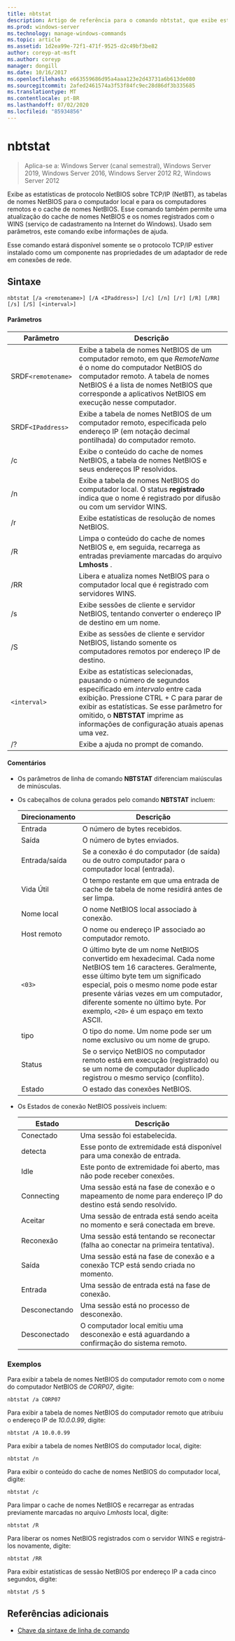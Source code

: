 ```yaml
---
title: nbtstat
description: Artigo de referência para o comando nbtstat, que exibe estatísticas de protocolo NetBIOS sobre TCP/IP (NetBT), tabelas de nomes NetBIOS para o computador local e computadores remotos e o cache de nomes NetBIOS.
ms.prod: windows-server
ms.technology: manage-windows-commands
ms.topic: article
ms.assetid: 1d2ea99e-72f1-471f-9525-d2c49bf3be82
author: coreyp-at-msft
ms.author: coreyp
manager: dongill
ms.date: 10/16/2017
ms.openlocfilehash: e663559686d95a4aaa123e2d43731a6b613de080
ms.sourcegitcommit: 2afed2461574a3f53f84fc9ec28d86df3b335685
ms.translationtype: MT
ms.contentlocale: pt-BR
ms.lasthandoff: 07/02/2020
ms.locfileid: "85934856"
---
```

# <a name="nbtstat"></a>nbtstat

> Aplica-se a: Windows Server (canal semestral), Windows Server 2019, Windows Server 2016, Windows Server 2012 R2, Windows Server 2012

Exibe as estatísticas de protocolo NetBIOS sobre TCP/IP (NetBT), as tabelas de nomes NetBIOS para o computador local e para os computadores remotos e o cache de nomes NetBIOS. Esse comando também permite uma atualização do cache de nomes NetBIOS e os nomes registrados com o WINS (serviço de cadastramento na Internet do Windows). Usado sem parâmetros, este comando exibe informações de ajuda.

Esse comando estará disponível somente se o protocolo TCP/IP estiver instalado como um componente nas propriedades de um adaptador de rede em conexões de rede.

## <a name="syntax"></a>Sintaxe

```
nbtstat [/a <remotename>] [/A <IPaddress>] [/c] [/n] [/r] [/R] [/RR] [/s] [/S] [<interval>]
```

#### <a name="parameters"></a>Parâmetros

| Parâmetro | Descrição |
| --------- | ----------- |
| SRDF`<remotename>` | Exibe a tabela de nomes NetBIOS de um computador remoto, em que *RemoteName* é o nome do computador NetBIOS do computador remoto. A tabela de nomes NetBIOS é a lista de nomes NetBIOS que corresponde a aplicativos NetBIOS em execução nesse computador. |
| SRDF`<IPaddress>` | Exibe a tabela de nomes NetBIOS de um computador remoto, especificada pelo endereço IP (em notação decimal pontilhada) do computador remoto. |
| /c | Exibe o conteúdo do cache de nomes NetBIOS, a tabela de nomes NetBIOS e seus endereços IP resolvidos. |
| /n | Exibe a tabela de nomes NetBIOS do computador local. O status **registrado** indica que o nome é registrado por difusão ou com um servidor WINS. |
| /r | Exibe estatísticas de resolução de nomes NetBIOS. |
| /R | Limpa o conteúdo do cache de nomes NetBIOS e, em seguida, recarrega as entradas previamente marcadas do arquivo **Lmhosts** . |
| /RR | Libera e atualiza nomes NetBIOS para o computador local que é registrado com servidores WINS. |
| /s | Exibe sessões de cliente e servidor NetBIOS, tentando converter o endereço IP de destino em um nome. |
| /S | Exibe as sessões de cliente e servidor NetBIOS, listando somente os computadores remotos por endereço IP de destino. |
| `<interval>` | Exibe as estatísticas selecionadas, pausando o número de segundos especificado em *intervalo* entre cada exibição. Pressione CTRL + C para parar de exibir as estatísticas. Se esse parâmetro for omitido, o **NBTSTAT** imprime as informações de configuração atuais apenas uma vez. |
| /? | Exibe a ajuda no prompt de comando. |

#### <a name="remarks"></a>Comentários

- Os parâmetros de linha de comando **NBTSTAT** diferenciam maiúsculas de minúsculas.

- Os cabeçalhos de coluna gerados pelo comando **NBTSTAT** incluem:

    | Direcionamento | Descrição |
    | ------- | ----------- |
    | Entrada | O número de bytes recebidos. |
    | Saída | O número de bytes enviados. |
    | Entrada/saída | Se a conexão é do computador (de saída) ou de outro computador para o computador local (entrada). |
    | Vida Útil | O tempo restante em que uma entrada de cache de tabela de nome residirá antes de ser limpa. |
    | Nome local | O nome NetBIOS local associado à conexão. |
    | Host remoto | O nome ou endereço IP associado ao computador remoto. |
    | `<03>` | O último byte de um nome NetBIOS convertido em hexadecimal. Cada nome NetBIOS tem 16 caracteres. Geralmente, esse último byte tem um significado especial, pois o mesmo nome pode estar presente várias vezes em um computador, diferente somente no último byte. Por exemplo, `<20>` é um espaço em texto ASCII. |
    | tipo | O tipo do nome. Um nome pode ser um nome exclusivo ou um nome de grupo. |
    | Status | Se o serviço NetBIOS no computador remoto está em execução (registrado) ou se um nome de computador duplicado registrou o mesmo serviço (conflito). |
    | Estado | O estado das conexões NetBIOS. |

- Os Estados de conexão NetBIOS possíveis incluem:

    | Estado | Descrição |
    | ------- | ----------- |
    | Conectado | Uma sessão foi estabelecida. |
    | detecta | Esse ponto de extremidade está disponível para uma conexão de entrada. |
    | Idle | Este ponto de extremidade foi aberto, mas não pode receber conexões. |
    | Connecting | Uma sessão está na fase de conexão e o mapeamento de nome para endereço IP do destino está sendo resolvido. |
    | Aceitar | Uma sessão de entrada está sendo aceita no momento e será conectada em breve. |
    | Reconexão | Uma sessão está tentando se reconectar (falha ao conectar na primeira tentativa). |
    | Saída | Uma sessão está na fase de conexão e a conexão TCP está sendo criada no momento. |
    | Entrada | Uma sessão de entrada está na fase de conexão. |
    | Desconectando | Uma sessão está no processo de desconexão. |
    | Desconectado | O computador local emitiu uma desconexão e está aguardando a confirmação do sistema remoto. |

### <a name="examples"></a>Exemplos

Para exibir a tabela de nomes NetBIOS do computador remoto com o nome do computador NetBIOS de *CORP07*, digite:

```
nbtstat /a CORP07
```

Para exibir a tabela de nomes NetBIOS do computador remoto que atribuiu o endereço IP de *10.0.0.99*, digite:

```
nbtstat /A 10.0.0.99
```

Para exibir a tabela de nomes NetBIOS do computador local, digite:

```
nbtstat /n
```

Para exibir o conteúdo do cache de nomes NetBIOS do computador local, digite:

```
nbtstat /c
```

Para limpar o cache de nomes NetBIOS e recarregar as entradas previamente marcadas no arquivo *Lmhosts* local, digite:

```
nbtstat /R
```

Para liberar os nomes NetBIOS registrados com o servidor WINS e registrá-los novamente, digite:

```
nbtstat /RR
```

Para exibir estatísticas de sessão NetBIOS por endereço IP a cada cinco segundos, digite:

```
nbtstat /S 5
```

## <a name="additional-references"></a>Referências adicionais

- [Chave da sintaxe de linha de comando](command-line-syntax-key.md)

